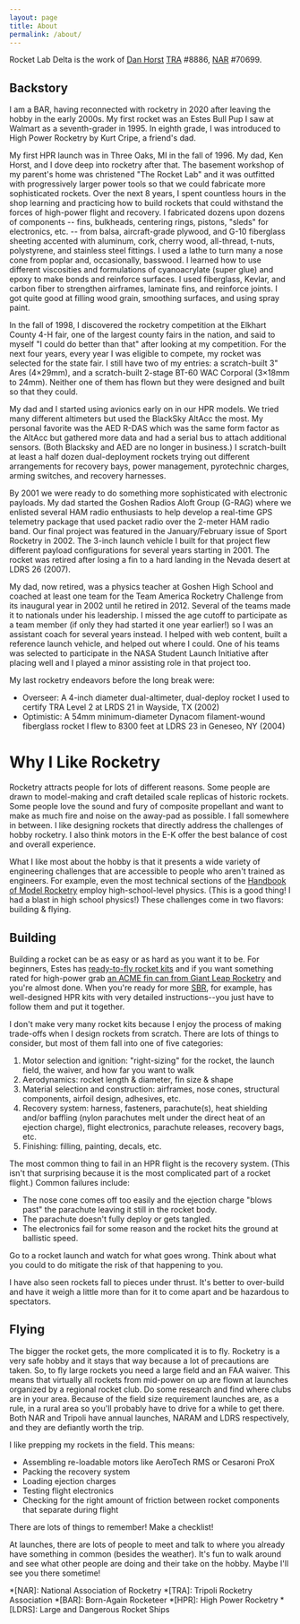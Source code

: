 ```yaml
---
layout: page
title: About
permalink: /about/
---
```


Rocket Lab Delta is the work of [Dan Horst][1] [TRA][2] #8886, [NAR][3] #70699.

## Backstory

I am a BAR, having reconnected with rocketry in 2020 after leaving the hobby in the early 2000s.
My first rocket was an Estes Bull Pup I saw at Walmart as a seventh-grader in 1995.
In eighth grade, I was introduced to High Power Rocketry by Kurt Cripe, a friend's dad.

My first HPR launch was in Three Oaks, MI in the fall of 1996.
My dad, Ken Horst, and I dove deep into rocketry after that.
The basement workshop of my parent's home was christened "The Rocket Lab" and it was outfitted with progressively larger power tools so that we could fabricate more sophisticated rockets.
Over the next 8 years, I spent countless hours in the shop learning and practicing how to build rockets that could withstand the forces of high-power flight and recovery.
I fabricated dozens upon dozens of components -- fins, bulkheads, centering rings, pistons, "sleds" for electronics, etc. -- from balsa, aircraft-grade plywood, and G-10 fiberglass sheeting accented with aluminum, cork, cherry wood, all-thread, t-nuts, polystyrene, and stainless steel fittings.
I used a lathe to turn many a nose cone from poplar and, occasionally, basswood.
I learned how to use different viscosities and formulations of cyanoacrylate (super glue) and epoxy to make bonds and reinforce surfaces.
I used fiberglass, Kevlar, and carbon fiber to strengthen airframes, laminate fins, and reinforce joints.
I got quite good at filling wood grain, smoothing surfaces, and using spray paint.

In the fall of 1998, I discovered the rocketry competition at the Elkhart County 4-H fair, one of the largest county fairs in the nation, and said to myself "I could do better than that" after looking at my competition.
For the next four years, every year I was eligible to compete, my rocket was selected for the state fair.
I still have two of my entries: a scratch-built 3" Ares (4×29mm), and a scratch-built 2-stage BT-60 WAC Corporal (3×18mm to 24mm).
Neither one of them has flown but they were designed and built so that they could.

My dad and I started using avionics early on in our HPR models.
We tried many different altimeters but used the BlackSky AltAcc the most.
My personal favorite was the AED R-DAS which was the same form factor as the AltAcc but gathered more data and had a serial bus to attach additional sensors.
(Both Blacksky and AED are no longer in business.)
I scratch-built at least a half dozen dual-deployment rockets trying out different arrangements for recovery bays, power management, pyrotechnic charges, arming switches, and recovery harnesses.

By 2001 we were ready to do something more sophisticated with electronic payloads.
My dad started the Goshen Radios Aloft Group (G-RAG) where we enlisted several HAM radio enthusiasts to help develop a real-time GPS telemetry package that used packet radio over the 2-meter HAM radio band.
Our final project was featured in the January/February issue of Sport Rocketry in 2002.
The 3-inch launch vehicle I built for that project flew different payload configurations for several years starting in 2001.
The rocket was retired after losing a fin to a hard landing in the Nevada desert at LDRS 26 (2007).

My dad, now retired, was a physics teacher at Goshen High School and coached at least one team for the Team America Rocketry Challenge from its inaugural year in 2002 until he retired in 2012.
Several of the teams made it to nationals under his leadership.
I missed the age cutoff to participate as a team member (if only they had started it one year earlier!) so I was an assistant coach for several years instead.
I helped with web content, built a reference launch vehicle, and helped out where I could.
One of his teams was selected to participate in the NASA Student Launch Initiative after placing well and I played a minor assisting role in that project too.

My last rocketry endeavors before the long break were:

* Overseer: A 4-inch diameter dual-altimeter, dual-deploy rocket I used to certify TRA Level 2 at LRDS 21 in Wayside, TX (2002)
* Optimistic: A 54mm minimum-diameter Dynacom filament-wound fiberglass rocket I flew to 8300 feet at LDRS 23 in Geneseo, NY (2004)

# Why I Like Rocketry

Rocketry attracts people for lots of different reasons.
Some people are drawn to model-making and craft detailed scale replicas of historic rockets.
Some people love the sound and fury of composite propellant and want to make as much fire and noise on the away-pad as possible.
I fall somewhere in between.
I like designing rockets that directly address the challenges of hobby rocketry.
I also think motors in the E-K offer the best balance of cost and overall experience.

What I like most about the hobby is that it presents a wide variety of engineering challenges that are accessible to people who aren't trained as engineers.
For example, even the most technical sections of the [Handbook of Model Rocketry][4] employ high-school-level physics.
(This is a good thing! I had a blast in high school physics!) These challenges come in two flavors: building & flying.

## Building

Building a rocket can be as easy or as hard as you want it to be.
For beginners, Estes has [ready-to-fly rocket kits][5] and if you want something rated for high-power grab [an ACME fin can from Giant Leap Rocketry][6] and you're almost done.
When you're ready for more [SBR][7], for example, has well-designed HPR kits with very detailed instructions--you just have to follow them and put it together.

I don't make very many rocket kits because I enjoy the process of making trade-offs when I design rockets from scratch.
There are lots of things to consider, but most of them fall into one of five categories:

 1. Motor selection and ignition: "right-sizing" for the rocket, the launch field, the waiver, and how far you want to walk 
 2. Aerodynamics: rocket length & diameter, fin size & shape
 3. Material selection and construction: airframes, nose cones, structural components, airfoil design, adhesives, etc.
 4. Recovery system: harness, fasteners, parachute(s), heat shielding and/or baffling (nylon parachutes melt under the direct heat of an ejection charge), flight electronics, parachute releases, recovery bags, etc.
 5. Finishing: filling, painting, decals, etc.

The most common thing to fail in an HPR flight is the recovery system.
(This isn't that surprising because it is the most complicated part of a rocket flight.)
Common failures include:

- The nose cone comes off too easily and the ejection charge "blows past" the parachute leaving it still in the rocket body.
- The parachute doesn't fully deploy or gets tangled.
- The electronics fail for some reason and the rocket hits the ground at ballistic speed.

Go to a rocket launch and watch for what goes wrong.
Think about what you could to do mitigate the risk of that happening to you.

I have also seen rockets fall to pieces under thrust.
It's better to over-build and have it weigh a little more than for it to come apart and be hazardous to spectators.

## Flying

The bigger the rocket gets, the more complicated it is to fly.
Rocketry is a very safe hobby and it stays that way because a lot of precautions are taken.
So, to fly large rockets you need a large field and an FAA waiver.
This means that virtually all rockets from mid-power on up are flown at launches organized by a regional rocket club.
Do some research and find where clubs are in your area.
Because of the field size requirement launches are, as a rule, in a rural area so you'll probably have to drive for a while to get there.
Both NAR and Tripoli have annual launches, NARAM and LDRS respectively, and they are defiantly worth the trip.

I like prepping my rockets in the field.
This means:

- Assembling re-loadable motors like AeroTech RMS or Cesaroni ProX
- Packing the recovery system
- Loading ejection charges
- Testing flight electronics
- Checking for the right amount of friction between rocket components that separate during flight

There are lots of things to remember!
Make a checklist!

At launches, there are lots of people to meet and talk to where you already have something in common (besides the weather).
It's fun to walk around and see what other people are doing and their take on the hobby. 
Maybe I'll see you there sometime!

*[NAR]: National Association of Rocketry
*[TRA]: Tripoli Rocketry Association
*[BAR]: Born-Again Rocketeer
*[HPR]: High Power Rocketry
*[LDRS]: Large and Dangerous Rocket Ships

[1]: https://www.danhorst.com
[2]: http://www.tripoli.org/
[3]: https://www.nar.org/
[4]: https://www.amazon.com/Handbook-Model-Rocketry-7th-Official/dp/0471472425
[5]: https://estesrockets.com/product-category/rockets/beginner/
[6]: https://giantleaprocketry.com/products/components_fins.aspx#Acme_Fin_Cans
[7]: http://www.fusionrocket.biz/
